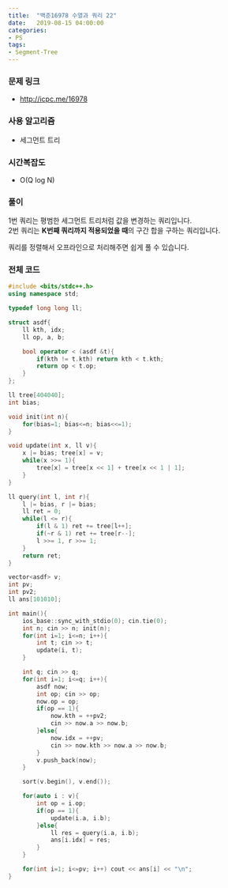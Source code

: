 ```yaml
---
title:  "백준16978 수열과 쿼리 22"
date:   2019-08-15 04:00:00
categories:
- PS
tags:
- Segment-Tree
---
```


### 문제 링크
* http://icpc.me/16978

### 사용 알고리즘
* 세그먼트 트리

### 시간복잡도
* O(Q log N)

### 풀이
1번 쿼리는 평범한 세그먼트 트리처럼 값을 변경하는 쿼리입니다.<br>
2번 쿼리는 <b>K번째 쿼리까지 적용되었을 때</b>의 구간 합을 구하는 쿼리입니다.

쿼리를 정렬해서 오프라인으로 처리해주면 쉽게 풀 수 있습니다.

### 전체 코드
```cpp
#include <bits/stdc++.h>
using namespace std;

typedef long long ll;

struct asdf{
	ll kth, idx;
	ll op, a, b;

	bool operator < (asdf &t){
		if(kth != t.kth) return kth < t.kth;
		return op < t.op;
	}
};

ll tree[404040];
int bias;

void init(int n){
	for(bias=1; bias<=n; bias<<=1);
}

void update(int x, ll v){
	x |= bias; tree[x] = v;
	while(x >>= 1){
		tree[x] = tree[x << 1] + tree[x << 1 | 1];
	}
}

ll query(int l, int r){
	l |= bias, r |= bias;
	ll ret = 0;
	while(l <= r){
		if(l & 1) ret += tree[l++];
		if(~r & 1) ret += tree[r--];
		l >>= 1, r >>= 1;
	}
	return ret;
}

vector<asdf> v;
int pv;
int pv2;
ll ans[101010];

int main(){
	ios_base::sync_with_stdio(0); cin.tie(0);
	int n; cin >> n; init(n);
	for(int i=1; i<=n; i++){
		int t; cin >> t;
		update(i, t);
	}

	int q; cin >> q;
	for(int i=1; i<=q; i++){
		asdf now;
		int op; cin >> op;
		now.op = op;
		if(op == 1){
			now.kth = ++pv2;
			cin >> now.a >> now.b;
		}else{
			now.idx = ++pv;
			cin >> now.kth >> now.a >> now.b;
		}
		v.push_back(now);
	}

	sort(v.begin(), v.end());

	for(auto i : v){
		int op = i.op;
		if(op == 1){
			update(i.a, i.b);
		}else{
			ll res = query(i.a, i.b);
			ans[i.idx] = res;
		}
	}

	for(int i=1; i<=pv; i++) cout << ans[i] << "\n";
}
```
